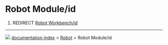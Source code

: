 # Robot Module/id
1.  REDIRECT [Robot Workbench/id](Robot_Workbench/id.md)



---
![](images/Button_right.svg) [documentation index](../README.md) > [Robot](Robot_Workbench.md) > Robot Module/id
